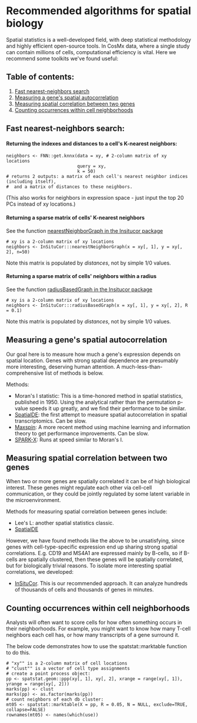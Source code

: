 # Recommended algorithms for spatial biology

Spatial statistics is a well-developed field, with deep statistical methodology and highly efficient open-source tools. 
In CosMx data, where a single study can contain millions of cells, computational efficiency is vital. 
Here we recommend some toolkits we've found useful:

## Table of contents:
1. [Fast nearest-neighbors search](#neighbors)
2. [Measuring a gene's spatial autocorrelation](#correlation)
2. [Measuring spatial correlation between two genes](#correlation2)
2. [Counting occurrences within cell neighborhoods](#counting)


## Fast nearest-neighbors search: <a name="neighbors"></a>

#### Returning the indexes and distances to a cell's K-nearest neighbors:
```
neighbors <- FNN::get.knnx(data = xy, # 2-column matrix of xy locations
                           query = xy, 
                           k = 50)
# returns 2 outputs: a matrix of each cell's nearest neighbor indices (including itself),
#  and a matrix of distances to these neighbors.
```
(This also works for neighbors in expression space - just input the top 20 PCs instead of xy locations.)

#### Returning a sparse matrix of cells' K-nearest neighbors

See the function [nearestNeighborGraph in the Insitucor package](https://github.com/Nanostring-Biostats/InSituCor/blob/main/R/NeighborhoodCalculations.R)

```
# xy is a 2-column matrix of xy locations
neighbors <- InSituCor:::nearestNeighborGraph(x = xy[, 1], y = xy[, 2], n=50)
```
Note this matrix is populated by *distances*, not by simple 1/0 values.

#### Returning a sparse matrix of cells' neighbors within a radius

See the function [radiusBasedGraph in the Insitucor package](https://github.com/Nanostring-Biostats/InSituCor/blob/main/R/NeighborhoodCalculations.R)

```
# xy is a 2-column matrix of xy locations
neighbors <- InSituCor:::radiusBasedGraph(x = xy[, 1], y = xy[, 2], R = 0.1)
```
Note this matrix is populated by *distances*, not by simple 1/0 values.

## Measuring a gene's spatial autocorrelation  <a name="correlation"></a>

Our goal here is to measure how much a gene's expression depends on spatial location. 
Genes with strong spatial dependence are presumably more interesting, deserving human attention. 
A much-less-than-comprehensive list of methods is below.

Methods:
- Moran's I statistic: This is a time-honored method in spatial statistics, published in 1950. Using the analytical rather than the permutation p-value speeds it up greatly, and we find their performance to be similar. 
- [SpatialDE](https://github.com/Teichlab/SpatialDE): the first attempt to measure spatial autocorrelation in spatial transcriptomics. Can be slow. 
- [Maxspin](https://github.com/dcjones/maxspin): A more recent method using machine learning and information theory to get performance improvements. Can be slow. 
- [SPARK-X](https://github.com/xzhoulab/SPARK): Runs at speed similar to Moran's I.


## Measuring spatial correlation between two genes <a name="correlation2"></a>

When two or more genes are spatially correlated it can be of high biological interest. 
These genes might regulate each other via cell-cell communication, 
or they could be jointly regulated by some latent variable in the microenvironment.

Methods for measuring spatial correlation between genes include:
- Lee's L: another spatial statistics classic. 
- [SpatialDE](https://github.com/Teichlab/SpatialDE)

However, we have found methods like the above to be unsatisfying, since genes with cell-type-specific expression
end up sharing strong spatial correlations. E.g. CD19 and MS4A1 are expressed mainly by B-cells, so if B-cells are 
spatially clustered, then these genes will be spatially correlated, but for biologically trivial reasons. 
To isolate more interesting spatial correlations, we developed:
- [InSituCor](https://github.com/Nanostring-Biostats/insitucor).
This is our recommended approach. 
It can analyze hundreds of thousands of cells and thousands of genes in minutes. 


## Counting occurrences within cell neighborhoods  <a name="counting"></a>

Analysts will often want to score cells for how often something occurs in their neighborhoods.
For example, you might want to know how many T-cell neighbors each cell has, or 
how many transcripts of a gene surround it. 

The below code demonstrates how to use the spatstat::marktable function to do this. 

```
# "xy"" is a 2-column matrix of cell locations
# "clust"" is a vector of cell type assignments
# create a point process object:
pp <- spatstat.geom::ppp(xy[, 1], xy[, 2], xrange = range(xy[, 1]), yrange = range(xy[, 2]))
marks(pp) <- clust
marks(pp) <- as.factor(marks(pp))
# count neighbors of each db cluster:
mt05 <- spatstat::marktable(X = pp, R = 0.05, N = NULL, exclude=TRUE, collapse=FALSE)
rownames(mt05) <- names(which(use))
```


